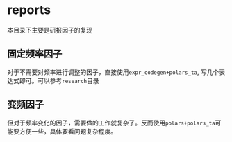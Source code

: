 # reports

本目录下主要是研报因子的复现

## 固定频率因子

对于不需要对频率进行调整的因子，直接使用`expr_codegen+polars_ta`, 写几个表达式即可。可以参考`research`目录

## 变频因子

但对于频率变化的因子，需要做的工作就复杂了。反而使用`polars+polars_ta`可能要方便一些，具体要看问题复杂程度。

